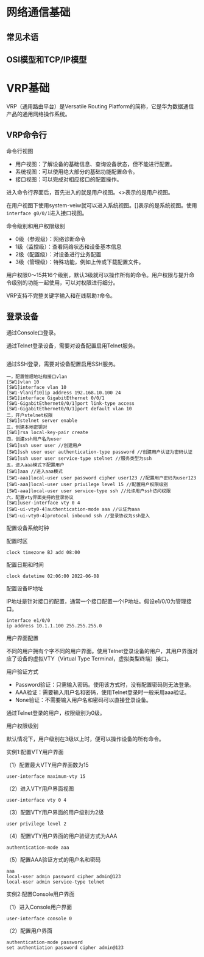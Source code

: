 # 网络通信基础

## 常见术语

## OSI模型和TCP/IP模型



# VRP基础

VRP（通用路由平台）是Versatile Routing Platform的简称，它是华为数据通信产品的通用网络操作系统。

## VRP命令行

命令行视图

* 用户视图：了解设备的基础信息、查询设备状态，但不能进行配置。
* 系统视图：可以使用绝大部分的基础功能配置命令。
* 接口视图：可以完成对相应接口的配置操作。

进入命令行界面后，首先进入的就是用户视图。<>表示的是用户视图。

在用户视图下使用system-veiw就可以进入系统视图。[]表示的是系统视图。使用`interface g0/0/1`进入接口视图。

命令级别和用户权限级别

* 0级（参观级）：网络诊断命令
* 1级（监控级）：查看网络状态和设备基本信息
* 2级（配置级）：对设备进行业务配置
* 3级（管理级）：特殊功能，例如上传或下载配置文件。

用户权限0～15共16个级别，默认3级就可以操作所有的命令。用户权限与提升命令级别的功能一起使用，可以对权限进行细分。

VRP支持不完整关键字输入和在线帮助`?`命令。

## 登录设备

通过Console口登录。

通过Telnet登录设备，需要对设备配置启用Telnet服务。

```

```

通过SSH登录，需要对设备配置启用SSH服务。

```
一，配置管理地址和接口vlan
[SW1]vlan 10
[SW1]interface vlan 10
[SW1-Vlanif10]ip address 192.168.10.100 24
[SW1]interface GigabitEthernet 0/0/1
[SW1-GigabitEthernet0/0/1]port link-type access
[SW1-GigabitEthernet0/0/1]port default vlan 10
二，开户stelnet权限
[SW1]stelnet server enable
三，创建本地密钥对
[SW1]rsa local-key-pair create
四，创建ssh用户名为user
[SW1]ssh user user //创建用户
[SW1]ssh user user authentication-type password //创建用户认证为密码认证
[SW1]ssh user user service-type stelnet //服务类型为ssh
五，进入aaa模式下配置用户
[SW1]aaa //进入aaa模式
[SW1-aaa]local-user user password cipher user123 //配置用户密码为user123
[SW1-aaa]local-user user privilege level 15 //配置用户权限级别
[SW1-aaa]local-user user service-type ssh //允许用户ssh访问权限
六，配置vty界面支持的登录协议
[SW1]user-interface vty 0 4
[SW1-ui-vty0-4]authentication-mode aaa //认证为aaa
[SW1-ui-vty0-4]protocol inbound ssh //登录协议为ssh登入
```

配置设备系统时钟

配置时区

```
clock timezone BJ add 08:00
```

配置日期和时间

```
clock datetime 02:06:00 2022-06-08
```

配置设备IP地址

IP地址是针对接口的配置，通常一个接口配置一个IP地址。假设e1/0/0为管理接口。

```
interface e1/0/0
ip address 10.1.1.100 255.255.255.0
```

用户界面配置

不同的用户拥有个字不同的用户界面。使用Telnet登录设备的用户，其用户界面对应了设备的虚拟VTY（Virtual Type Terminal，虚拟类型终端）接口。

用户验证方式

* Password验证：只需输入密码。使用该方式时，没有配置密码则无法登录。
* AAA验证：需要输入用户名和密码，使用Telnet登录时一般采用aaa验证。
* None验证：不需要输入用户名和密码可以直接登录设备。

通过Telnet登录的用户，权限级别为0级。

用户权限级别

默认情况下，用户级别在3级以上时，便可以操作设备的所有命令。

实例1:配置VTY用户界面

（1）配置最大VTY用户界面数为15

```
user-interface maximum-vty 15
```

（2）进入VTY用户界面视图

```
user-interface vty 0 4
```

（3）配置VTY用户界面的用户级别为2级

```
user privilege level 2
```

（4）配置VTY用户界面的用户验证方式为AAA

```
authentication-mode aaa
```

（5）配置AAA验证方式的用户名和密码

```
aaa
local-user admin password cipher admin@123
local-user admin service-type telnet
```

实例2:配置Console用户界面

（1）进入Console用户界面

```
user-interface console 0
```

（2）配置用户界面

```
authentication-mode password
set authentiation password cipher admin@123
```

